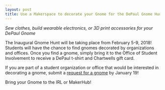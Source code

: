 ```yaml
---
layout: post
title: Use a Makerspace to decorate your Gnome for the DePaul Gnome Hunt
---
```


*Sew clothes, build wearable electronics, or 3D print accessories for your DePaul Gnome*  

The Inaugural Gnome Hunt will be taking place from February 5-9, 2018! Students will have the chance to find gnomes decorated by organizations and offices. Once you find a gnome, simply bring it to the Office of Student Involvement to receive a DePaul t-shirt and Chartwells gift card.

If you are part of a student organization or office that would be interested in decorating a gnome, submit a [request for a gnome](http://orgsync.com/121494/forms/297481) by January 19!

Bring your Gnome to the IRL or MakerHub!  
